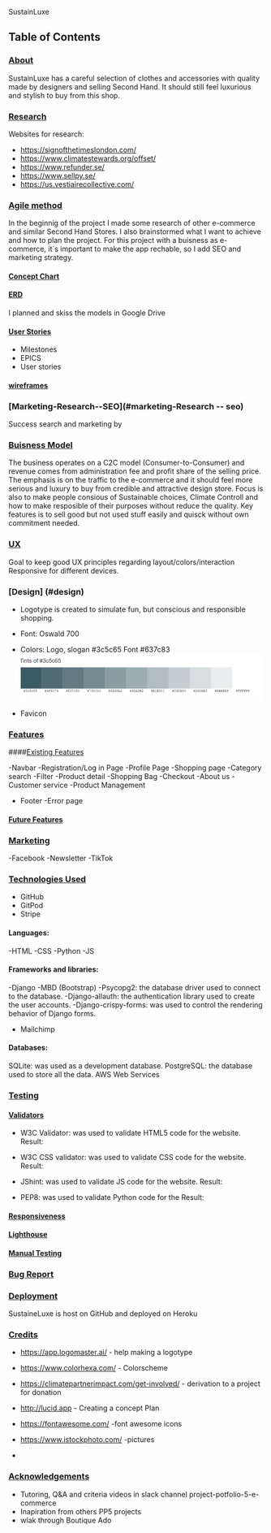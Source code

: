 SustainLuxe

## Table of Contents

### [About](#about)

SustainLuxe has a careful selection of clothes and accessories with quality made by designers and selling Second Hand.
It should still feel luxurious and stylish to buy from this shop.

### [Research](#research) 
  Websites for research:
* https://signofthetimeslondon.com/
* https://www.climatestewards.org/offset/
* https://www.refunder.se/
* https://www.sellpy.se/
* https://us.vestiairecollective.com/


### [Agile method](#agile-method) 

In the beginnig of the project I made some research of other e-commerce and similar Second Hand Stores.
I also brainstormed what I want to achieve and how to plan the project.
For this project with a buisness as e-commerce, it´s important to make the app rechable, so I add SEO and marketing strategy.

#### [Concept Chart](#concept_chart)

#### [ERD](#erd)
I planned and skiss the models in Google Drive

#### [User Stories](#user-stories)
- Milestones
- EPICS
- User stories

#### [wireframes](#wireframes)  

### [Marketing-Research--SEO](#marketing-Research -- seo) 
Success search and marketing by


### [Buisness Model](#buisness_model)
The business operates on a C2C model (Consumer-to-Consumer) and revenue comes from administration fee and profit share of the selling price.
The emphasis is on the traffic to the e-commerce and it should feel more serious and luxury to buy from credible and attractive design store. Focus is also to make people consious of Sustainable choices, Climate Controll and how to make resposible of their purposes without reduce the quality.
Key features is to sell good but not used stuff easily and quisck without own commitment needed.


### [UX](#ux)
Goal to keep good UX principles regarding layout/colors/interaction
Responsive for different devices.

### [Design] (#design) 

- Logotype is created to simulate fun, but conscious and responsible shopping.  

- Font: Oswald 700

- Colors: 
  Logo, slogan #3c5c65
  Font #637c83
 ![colors](colors.png)

- Favicon

### [Features](#features) 

####[Existing Features](#existing_featuers)

-Navbar
-Registration/Log in Page
-Profile Page
-Shopping page
-Category search
-Filter
-Product detail
-Shopping Bag
-Checkout 
-About us
-Customer service
-Product Management
- Footer
-Error page

#### [Future Features](#future_features)

### [Marketing](#marketing)

-Facebook
-Newsletter
-TikTok


### [Technologies Used](#technologies_used)

* GitHub
* GitPod
* Stripe

#### Languages:
-HTML
-CSS
-Python
-JS

#### Frameworks and libraries:
-Django
-MBD (Bootstrap)
-Psycopg2: the database driver used to connect to the database.
-Django-allauth: the authentication library used to create the user accounts.
-Django-crispy-forms: was used to control the rendering behavior of Django forms.
- Mailchimp

#### Databases:
SQLite: was used as a development database.
PostgreSQL: the database used to store all the data.
AWS Web Services


### [Testing](#testing)

#### [Validators](#validators)

- W3C Validator: was used to validate HTML5 code for the website.
Result:

- W3C CSS validator: was used to validate CSS code for the website.
Result:
- JShint: was used to validate JS code for the website.
Result:
- PEP8: was used to validate Python code for the
Result:

#### [Responsiveness](#responsiveness)

#### [Lighthouse](#lighthouse)

#### [Manual Testing](#manual_testing) 

### [Bug Report](#bugreport)

### [Deployment](#deployment) 

SustaineLuxe is host on GitHub and deployed on Heroku

### [Credits](#credits)

* https://app.logomaster.ai/ - help making a logotype
* https://www.colorhexa.com/ - Colorscheme
* https://climatepartnerimpact.com/get-involved/ - derivation to a project for donation
* http://lucid.app - Creating a concept Plan
* https://fontawesome.com/ -font awesome icons
* https://www.istockphoto.com/ -pictures

* 
### [Acknowledgements](#acknowledgements)

- Tutoring, Q&A and criteria videos in slack channel project-potfolio-5-e-commerce
- Inapiration from others PP5 projects
- wlak through Boutique Ado




